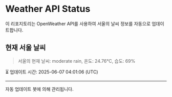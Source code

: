 
# Weather API Status

이 리포지토리는 OpenWeather API를 사용하여 서울의 날씨 정보를 자동으로 업데이트합니다.

## 현재 서울 날씨
> 서울의 현재 날씨: moderate rain, 온도: 24.76°C, 습도: 69%

⏳ 업데이트 시간: 2025-06-07 04:01:06 (UTC)

---
자동 업데이트 봇에 의해 관리됩니다.
